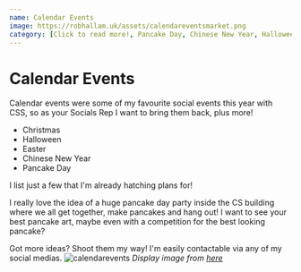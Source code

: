 ```yaml
---
name: Calendar Events
image: https://robhallam.uk/assets/calendareventsmarket.png
category: [Click to read more!, Pancake Day, Chinese New Year, Halloween, Christmas, Easter, + more]
---
```


# Calendar Events

Calendar events were some of my favourite social events this year with CSS, so as your Socials Rep I want to bring them back, plus more!

- Christmas
- Halloween
- Easter
- Chinese New Year
- Pancake Day

I list just a few that I'm already hatching plans for!

I really love the idea of a huge pancake day party inside the CS building where we all get together, make pancakes and hang out! I want to see your best pancake art, maybe even with a competition for the best looking pancake?

Got more ideas? Shoot them my way! I'm easily contactable via any of my social medias.
![calendarevents](https://robhallam.uk/assets/calendareventsmarket.png)
*Display image from [here](https://www.birminghammail.co.uk/whats-on/whats-on-news/birmingham-german-market-2018-dates-14801504)*
